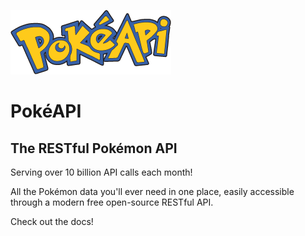![PokéAPI Logo](https://raw.githubusercontent.com/PokeAPI/media/master/logo/pokeapi_256.png)

# PokéAPI

## The RESTful Pokémon API

Serving over 10 billion API calls each month!

All the Pokémon data you'll ever need in one place, easily accessible through a modern free open-source RESTful API.


Check out the docs!
